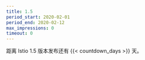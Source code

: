```yaml
---
title: 1.5
period_start: 2020-02-01
period_end: 2020-02-12
max_impressions: 0
timeout: 0
---
```

		
距离 Istio 1.5 版本发布还有 {{< countdown_days >}} 天。